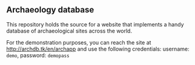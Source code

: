 ## Archaeology database

This repository holds the source for a website that implements a handy database of archaeological sites across the world. 

For the demonstration purposes, you can reach the site at http://archdb.tk/en/archapp and use the following credentials:
username: `demo`, password: `demopass`
